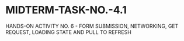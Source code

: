# MIDTERM-TASK-NO.-4.1
HANDS-ON ACTIVITY NO. 6 - FORM SUBMISSION, NETWORKING, GET REQUEST, LOADING STATE AND PULL TO REFRESH
